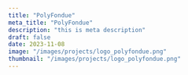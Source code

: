 ```yaml
---
title: "PolyFondue"
meta_title: "PolyFondue"
description: "this is meta description"
draft: false
date: 2023-11-08
image: "/images/projects/logo_polyfondue.png"
thumbnail: "/images/projects/logo_polyfondue.png"
---
```


